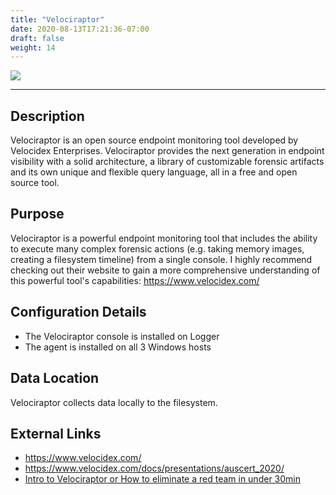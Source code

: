 ```yaml
---
title: "Velociraptor"
date: 2020-08-13T17:21:36-07:00
draft: false
weight: 14
---
```


![](../../images/velociraptor.png)

---

## Description
Velociraptor is an open source endpoint monitoring tool developed by Velocidex Enterprises. Velociraptor provides the next generation in endpoint visibility with a solid architecture, a library of customizable forensic artifacts and its own unique and flexible query language, all in a free and open source tool.

## Purpose
Velociraptor is a powerful endpoint monitoring tool that includes the ability to execute many complex forensic actions (e.g. taking memory images, creating a filesystem timeline) from a single console. I highly recommend checking out their website to gain a more comprehensive understanding of this powerful tool's capabilities: https://www.velocidex.com/

## Configuration Details
* The Velociraptor console is installed on Logger
* The agent is installed on all 3 Windows hosts

## Data Location
Velociraptor collects data locally to the filesystem.

## External Links
* https://www.velocidex.com/
* https://www.velocidex.com/docs/presentations/auscert_2020/
* [Intro to Velociraptor or How to eliminate a red team in under 30min](https://www.youtube.com/watch?v=uql8ixHNHVo)
